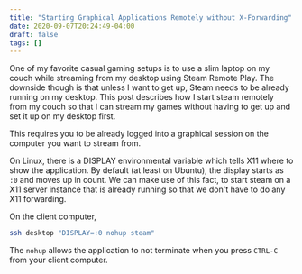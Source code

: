 ```yaml
---
title: "Starting Graphical Applications Remotely without X-Forwarding"
date: 2020-09-07T20:24:49-04:00
draft: false
tags: []
---
```


One of my favorite casual gaming setups is to use a slim laptop on my couch while streaming from my desktop using Steam Remote Play.  The downside though is that unless I want to get up, Steam needs to be already running on my desktop. This post describes how I start steam remotely from my couch so that I can stream my games without having to get up and set it up on my desktop first.

This requires you to be already logged into a graphical session on the computer you want to stream from. 

On Linux, there is a DISPLAY environmental variable which tells X11 where to show the application. By default (at least on Ubuntu), the display starts as `:0` and moves up in count. We can make use of this fact, to start steam on a X11 server instance that is already running so that we don't have to do any X11 forwarding.

On the client computer,

```bash
ssh desktop "DISPLAY=:0 nohup steam"
```

The `nohup` allows the application to not terminate when you press `CTRL-C` from your client computer.